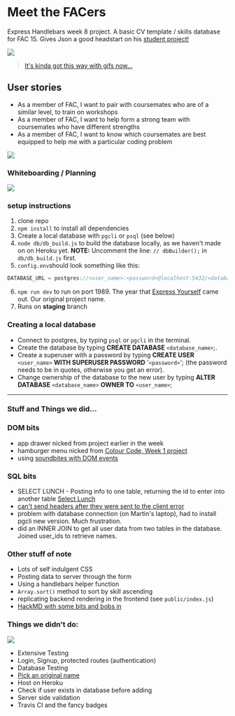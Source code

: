 # Meet the FACers
Express Handlebars week 8 project. A basic CV template / skills database for FAC 15.
Gives Json a good headstart on his [student project!](https://github.com/fac-15/project-ideas/issues/8)

![](https://external-preview.redd.it/eT-5pYpej7kUXLQ22wnSKElCDoJ4FJshexNTGEcD0zk.gif?format=png8&s=6d45997c05d42ed8d98f90b3d4e41773e8576d30)
> [It's kinda got this way with gifs now...](http://i.imgur.com/MKV12OF.gifv)

## User stories
- As a member of FAC, I want to pair with coursemates who are of a similar level, to train on workshops
- As a member of FAC, I want to help form a strong team with coursemates who have different strengths
- As a member of FAC, I want to know which coursemates are best equipped to help me with a particular coding problem

![](https://i.imgur.com/1kckHZy.jpg)

### Whiteboarding / Planning

![](https://i.imgur.com/WKxd5eA.jpg)

### setup instructions
1. clone repo
2. `npm install` to install all dependencies
3. Create a local database with `pgcli` or `psql` (see below)
4. `node db/db_build.js` to build the database locally, as we haven't made on on Heroku yet. **NOTE:** Uncomment the line: ```// dbBuilder();``` in ```db/db_build.js``` first.
5. `config.env`should look something like this:
```javascript
DATABASE_URL = postgres://<user_name>:<password>@localhost:5432/<database_name>
```
6. `npm run dev` to run on port 1989. The year that [Express Yourself](https://www.youtube.com/watch?v=u31FO_4d9TY) came out. Our original project name.
7. Runs on **staging** branch

### Creating a local database
- Connect to postgres, by typing `psql` or `pgcli` in the terminal.
- Create the database by typing **CREATE DATABASE** `<database_name>`;.
- Create a superuser with a password by typing **CREATE USER** `<user_name>` **WITH SUPERUSER PASSWORD** '`<password>`'; (the password needs to be in quotes, otherwise you get an error).
- Change ownership of the database to the new user by typing **ALTER DATABASE** `<database_name>` **OWNER TO** `<user_name>`;

---

### Stuff and Things we did...

### DOM bits
- app drawer nicked from project earlier in the week
- hamburger menu nicked from [Colour Code, Week 1 project](https://github.com/fac-15/CC/blob/master/css/style.css)
- using [soundbites with DOM events](https://www.youtube.com/watch?v=VuN8qwZoego)

### SQL bits
- SELECT LUNCH - Posting info to one table, returning the id to enter into another table [Select Lunch](https://github.com/fac-15/SELECTlunch/blob/staging/src/handler/postData.js)
- [can't send headers after they were sent to the client error](https://stackoverflow.com/questions/7042340/error-cant-set-headers-after-they-are-sent-to-the-client)
- problem with database connection (on Martin's laptop), had to install pgcli new version. Much frustration.
- did an INNER JOIN to get all user data from two tables in the database. Joined user_ids to retrieve names.

### Other stuff of note
- Lots of self indulgent CSS
- Posting data to server through the form
- Using a handlebars helper function
- ```Array.sort()``` method to sort by skill ascending
- replicating backend rendering in the frontend (see `public/index.js`)
- [HackMD with some bits and bobs in](https://hackmd.io/JkdM0tkhTRe9WfpVGBR3zQ)


### Things we didn't do:

![](https://media.giphy.com/media/wuw1DKSj9eq9G/giphy.gif)

- Extensive Testing
- Login, Signup, protected routes (authentication)
- Database Testing
- [Pick an original name](https://www.imdb.com/title/tt0290002/)
- Host on Heroku
- Check if user exists in database before adding
- Server side validation
- Travis CI and the fancy badges
